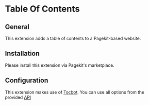 # Table Of Contents

## General
This extension adds a table of contents to a Pagekit-based website.

## Installation
Please install this extension via Pagekit's marketplace.

## Configuration
This extension makes use of [Tocbot](http://tscanlin.github.io/tocbot/ "Tocbot"). You can use all options from the provided [API](http://tscanlin.github.io/tocbot/#api "Tocbot API")